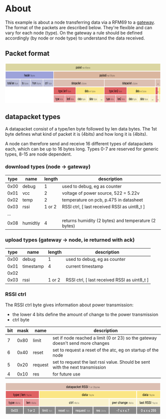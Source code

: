 # About
This example is about a node transferring data via a RFM69 to a [gateway](https://github.com/2ni/rfm69-gateway). The format of the packets are described below. They're flexible and can vary for each node (type). On the gateway a rule should be defined accordingly (by node or node type) to understand the data received.

## Packet format

<img src="rfm69-packet.png" height="130px" />

## datapacket types
A datapacket consist of a type/len byte followed by len  data bytes. The 1st byte defines what kind of packet it is (4bits) and how long it is (4bits).

A node can therefore send and receive 16 different types of datapackets each, which can be up to 16 bytes long. Types 0-7 are reserved for generic types, 8-15 are node dependent.

### download types (node -> gateway)
| type | name     | length  | description                                          |
| ---- | -----    | ------  | -----------                                          |
| 0x00 | debug    | 1       | used to debug, eg as counter                         |
| 0x01 | vcc      | 2       | voltage of power source, 522 = 5.22v                 |
| 0x02 | temp     | 2       | temperature on pcb, p.475 in datasheet               |
| 0x03 | rssi     | 1 or  2 | RSSI ctrl, [ last received RSSI as uint8_t ]         |
| ...  |          |         |                                                      |
| 0x08 | humidtiy | 4       | returns humidity (2 bytes) and temperature (2 bytes) |

### upload types (gateway -> node, ie returned with ack)
| type | name      | length | description                                          |
| -    | -         | -      | -                                                    |
| 0x00 | debug     | 1      | used to debug, eg as counter                         |
| 0x01 | timestamp | 4      | current timestamp                                    |
| 0x02 |           |        |                                                      |
| 0x03 | rssi      | 1 or 2 | RSSI ctrl, [ last received RSSI as uint8_t ]         |

### RSSI ctrl
The RSSI ctrl byte gives information about power transmission:
- the lower 4 bits define the amount of change to the power transmission
-  ctrl byte

| bit | mask | name    | description                                                                    |
| -   | -    | -       | -                                                                              |
| 7   | 0x80 | limit   | set if node reached a limit (0 or 23) so the gateway doesn't send more changes |
| 6   | 0x40 | reset   | set to request a reset of the atc, eg on startup of the node                   |
| 5   | 0x20 | request | set to request the last rssi value. Should be sent with the next transmission  |
| 4   | 0x10 | res     | for future use                                                                 |

<img src="rfm69-datapacket-rssi.png" height="104px" />
